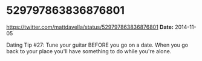 # 529797863836876801
https://twitter.com/mattdavella/status/529797863836876801
**Date:** 2014-11-05

Dating Tip #27: Tune your guitar BEFORE you go on a date. When you go back to your place you'll have something to do while you're alone.
